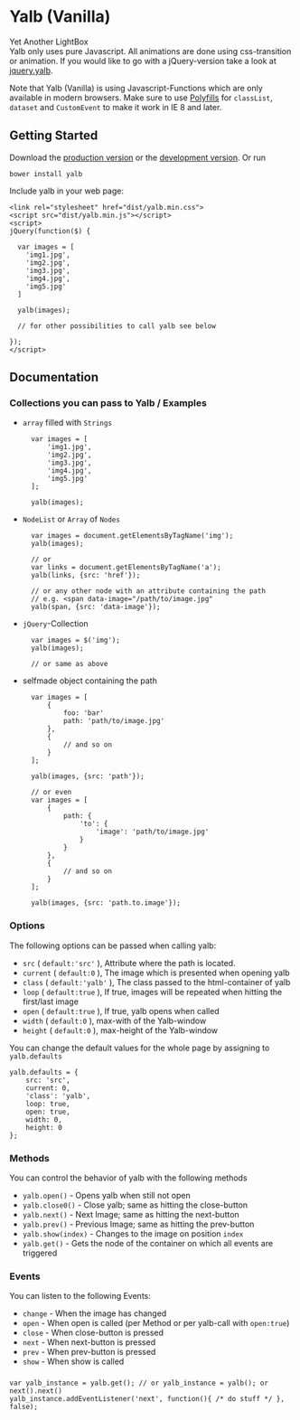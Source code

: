 # Yalb (Vanilla)

Yet Another LightBox  
Yalb only uses pure Javascript. All animations are done using css-transition or animation.
If you would like to go with a jQuery-version take a look at [jquery.yalb][jqueryyalb].

Note that Yalb (Vanilla) is using Javascript-Functions which are only available in modern browsers.
Make sure to use [Polyfills][poly] for `classList`, `dataset` and `CustomEvent` to make it work in IE 8 and later.

[jqueryyalb]: https://github.com/Fuzzyma/jquery.yalb
[poly]: https://github.com/Modernizr/Modernizr/wiki/HTML5-Cross-Browser-Polyfills

## Getting Started
Download the [production version][min] or the [development version][max].
Or run 
	
	bower install yalb

[min]: https://raw.githubusercontent.com/Fuzzyma/yalb/master/dist/yalb.min.js
[max]: https://raw.githubusercontent.com/Fuzzyma/yalb/master/dist/yalb.js

Include yalb in your web page:

    <link rel="stylesheet" href="dist/yalb.min.css">
	<script src="dist/yalb.min.js"></script>
	<script>
	jQuery(function($) {
	
	  var images = [
	    'img1.jpg',
	    'img2.jpg',
	    'img3.jpg',
	    'img4.jpg',
	    'img5.jpg'
	  ]
	
	  yalb(images);

      // for other possibilities to call yalb see below

	});
	</script>

## Documentation

### Collections you can pass to Yalb / Examples

- `array` filled with `Strings`

		var images = [
			'img1.jpg',
			'img2.jpg',
			'img3.jpg',
			'img4.jpg',
			'img5.jpg'
		];
		
		yalb(images);

- `NodeList` or `Array` of `Nodes`

		var images = document.getElementsByTagName('img');
        yalb(images);

		// or
		var links = document.getElementsByTagName('a');
		yalb(links, {src: 'href'});

        // or any other node with an attribute containing the path
        // e.g. <span data-image="/path/to/image.jpg"
        yalb(span, {src: 'data-image'});

- `jQuery`-Collection

		var images = $('img');
		yalb(images);

		// or same as above


- selfmade object containing the path

		var images = [
			{
				foo: 'bar'
				path: 'path/to/image.jpg'
			}, 
			{
				// and so on
			}
		];

		yalb(images, {src: 'path'});

		// or even
		var images = [
			{
				path: {
					'to': {
						'image': 'path/to/image.jpg'
					}
				}
			},
			{
				// and so on
			}
		];

		yalb(images, {src: 'path.to.image'});

### Options

The following options can be passed when calling yalb:

- `src` ( `default:'src'` ), Attribute where the path is located.
- `current` ( `default:0` ), The image which is presented when opening yalb
- `class` ( `default:'yalb'` ), The class passed to the html-container of yalb
- `loop` ( `default:true` ), If true, images will be repeated when hitting the first/last image
- `open` ( `default:true` ), If true, yalb opens when called
- `width` ( `default:0` ), max-with of the Yalb-window
- `height` ( `default:0` ), max-height of the Yalb-window

You can change the default values for the whole page by assigning to `yalb.defaults`

    yalb.defaults = {
        src: 'src',
        current: 0,
        'class': 'yalb',
        loop: true,
        open: true,
        width: 0,
        height: 0
    };

### Methods

You can control the behavior of yalb with the following methods

- `yalb.open()` - Opens yalb when still not open
- `yalb.close0()` - Close yalb; same as hitting the close-button
- `yalb.next()` - Next Image; same as hitting the next-button
- `yalb.prev()` - Previous Image; same as hitting the prev-button
- `yalb.show(index)` - Changes to the image on position `index`
- `yalb.get()` - Gets the node of the container on which all events are triggered

### Events

You can listen to the following Events:

- `change` - When the image has changed
- `open` - When open is called (per Method or per yalb-call with `open:true`)
- `close` - When close-button is pressed
- `next` - When next-button is pressed
- `prev` - When prev-button is pressed
- `show` - When show is called
###
    var yalb_instance = yalb.get(); // or yalb_instance = yalb(); or next().next()
    yalb_instance.addEventListener('next', function(){ /* do stuff */ }, false);